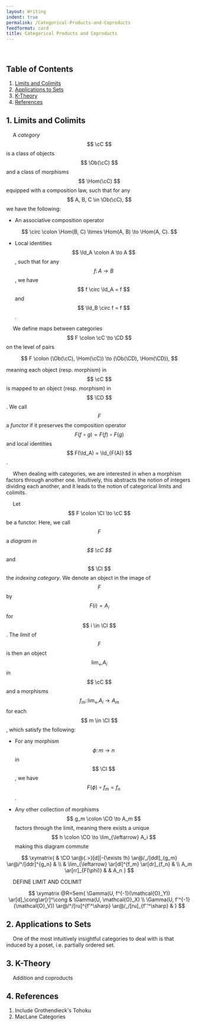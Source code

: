 ```yaml
---
layout: Writing
indent: true
permalink: /Categorical-Products-and-Coproducts
feedformat: card
title: Categorical Products and Coproducts
---
```

$$ \newcommand{\cC}{\mathcal{C}} \newcommand{\CD}{\mathcal{D}} \newcommand{\CI}{\mathcal{I}} \newcommand{\CO}{\mathcal{O}} \DeclareMathOperator{\Ob}{Ob} \DeclareMathOperator{\Hom}{Hom} \DeclareMathOperator{\Id}{Id} $$
<br>
## Table of Contents
1. [Limits and Colimits](#1-limits-and-colimits)
2. [Applications to Sets](#2-applications-to-sets)
3. [K-Theory](#3-k-theory)
4. [References](#4-references)

## 1. Limits and Colimits

&emsp; A *category* $$ \cC $$ is a class of objects $$ \Ob(\cC) $$ and a class of morphisms $$ \Hom(\cC) $$ equipped with a composition law, such that for any $$ A, B, C \in \Ob(\cC), $$ we have the following: 

- An associative composition operator 

$$ 
    \circ \colon \Hom(B, C) \times \Hom(A, B) \to \Hom(A, C).
$$

- Local identities $$ \Id_A \colon A \to A $$, such that for any $$ f \colon A \to B $$, we have $$ f \circ \Id_A = f $$ and $$ \Id_B \circ f = f $$.

&emsp; We define maps between categories $$ F \colon \cC \to \CD $$ on the level of pairs 

$$ 
    F \colon (\Ob(\cC), \Hom(\cC)) \to (\Ob(\CD), \Hom(\CD)),
$$

meaning each object (resp. morphism) in $$ \cC $$ is mapped to an object (resp. morphism) in $$ \CD $$. We call $$ F $$ a *functor* if it preserves the composition operator $$ F(f \circ g) = F(f) \circ F(g) $$ and local identities $$ F(\Id_A) = \Id_{F(A)} $$.

&emsp; When dealing with categories, we are interested in when a morphism factors through another one. Intuitively, this abstracts the notion of integers dividing each another, and it leads to the notion of categorical limits and colimits. 

&emsp; Let $$ F \colon \CI \to \cC $$ be a functor. Here, we call $$ F $$ a *diagram in $$ \cC $$* and $$ \CI $$ the *indexing category*. We denote an object in the image of $$ F $$ by $$ F(i) = A_i $$ for $$ i \in \CI $$. The *limit* of $$ F $$ is then an object $$ \lim_{\leftarrow} A_i $$ in $$ \cC $$ and a morphisms $$ f_m \colon \lim_{\leftarrow} A_i \to A_m $$ for each $$ m \in \CI $$, which satisfy the following:

* For any morphism $$ \phi \colon m \to n $$ in $$ \CI $$, we have $$ F(\phi) \circ f_m = f_n $$.

* Any other collection of morphisms $$ g_m \colon \CO \to A_m $$ factors through the limit, meaning there exists a unique $$ h \colon \CO \to \lim_{\leftarrow} A_i $$ making this diagram commute

$$
\xymatrix{
    & \CO \ar@{.>}[d]|-{\exists !h} \ar@/_/[ddl]_{g_m} \ar@/^/[ddr]^{g_n} & \\
    & \lim_{\leftarrow} \ar[dl]^{f_m} \ar[dr]_{f_n} & \\
    A_m \ar[rr]_{F(\phi)} & & A_n
}
$$

&emsp; DEFINE LIMIT AND COLIMIT 

$$
\xymatrix @R=5em{
\Gamma(U, f^{-1}(\mathcal{O}_Y)) \ar[d]_\cong\ar[r]^\cong &
\Gamma(U, \mathcal{O}_X) \\
\Gamma(U, f'^{-1}(\mathcal{O}_V)) \ar@/^/[ru]^{f'^\sharp}
\ar@/_/[ru]_{f''^\sharp} &
}
$$


## 2. Applications to Sets

&emsp; One of the most intuitively insightful categories to deal with is that induced by a poset, i.e. partially ordered set.


## 3. K-Theory

&emsp; Addition and coproducts


## 4. References

1. Include Grothendieck's Tohoku
2. MacLane Categories
